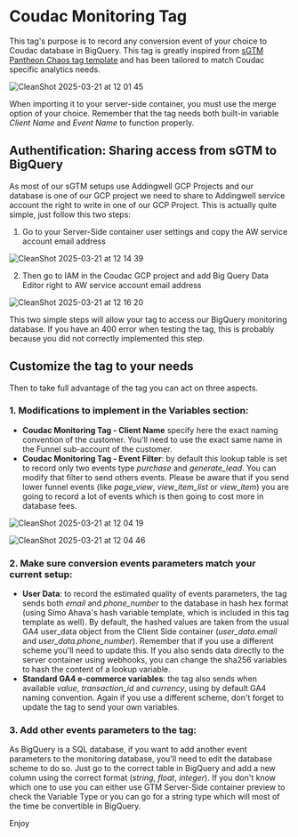 # Coudac Monitoring Tag
This tag's purpose is to record any conversion event of your choice to Coudac database in BigQuery. This tag is greatly inspired from [sGTM Pantheon Chaos tag template](https://github.com/google-marketing-solutions/gps-sgtm-pantheon/blob/main/sgtm/chaos/README.md) and has been tailored to match Coudac specific analytics needs.

![CleanShot 2025-03-21 at 12 01 45](https://github.com/user-attachments/assets/8c605acb-ef5b-4079-9232-cf141d398db7)

When importing it to your server-side container, you must use the merge option of your choice. Remember that the tag needs both built-in variable *Client Name* and *Event Name* to function properly.

## Authentification: Sharing access from sGTM to BigQuery

As most of our sGTM setups use Addingwell GCP Projects and our database is one of our GCP project we need to share to Addingwell service account the right to write in one of our GCP Project. This is actually quite simple, just follow this two steps:
1. Go to your Server-Side container user settings and copy the AW service account email address

![CleanShot 2025-03-21 at 12 14 39](https://github.com/user-attachments/assets/08fcab1f-a022-45c7-9c15-3dec7176c35b)

2. Then go to IAM in the Coudac GCP project and add Big Query Data Editor right to AW service account email address

![CleanShot 2025-03-21 at 12 16 20](https://github.com/user-attachments/assets/54aca7da-2609-4e99-a047-d08efa84fb77)

This two simple steps will allow your tag to access our BigQuery monitoring database. If you have an 400 error when testing the tag, this is probably because you did not correctly implemented this step.

## Customize the tag to your needs

Then to take full advantage of the tag you can act on three aspects.

### 1. Modifications to implement in the Variables section:
- **Coudac Monitoring Tag - Client Name** specify here the exact naming convention of the customer. You'll need to use the exact same name in the Funnel sub-account of the customer.
- **Coudac Monitoring Tag - Event Filter**: by default this lookup table is set to record only two events type *purchase* and *generate_lead*. You can modify that filter to send others events. Please be aware that if you send lower funnel events (like *page_view*, *view_item_list* or *view_item*) you are going to record a lot of events which is then going to cost more in database fees.

![CleanShot 2025-03-21 at 12 04 19](https://github.com/user-attachments/assets/9676e755-bb78-44ec-9d63-128d9ae5d95d)

![CleanShot 2025-03-21 at 12 04 46](https://github.com/user-attachments/assets/d18070a2-bfed-4796-9328-eed0b609b69c)

### 2. Make sure conversion events parameters match your current setup:
- **User Data**: to record the estimated quality of events parameters, the tag sends both *email* and *phone_number* to the database in hash hex format (using Simo Ahava's hash variable template, which is included in this tag template as well). By default, the hashed values are taken from the usual GA4 user_data object from the Client Side container (*user_data.email* and *user_data.phone_number*). Remember that if you use a different scheme you'll need to update this. If you also sends data directly to the server container using webhooks, you can change the sha256 variables to hash the content of a lookup variable.
- **Standard GA4 e-commerce variables**: the tag also sends when available *value*, *transaction_id* and *currency*, using by default GA4 naming convention. Again if you use a different scheme, don't forget to update the tag to send your own variables.

### 3. Add other events parameters to the tag:
As BigQuery is a SQL database, if you want to add another event parameters to the monitoring database, you'll need to edit the database scheme to do so. Just go to the correct table in BigQuery and add a new column using the correct format (*string*, *float*, *integer*). If you don't know which one to use you can either use GTM Server-Side container preview to check the Variable Type or you can go for a string type which will most of the time be convertible in BigQuery.

Enjoy
